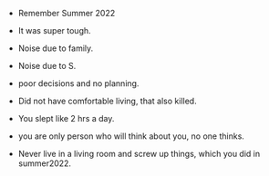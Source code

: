 - Remember Summer 2022
* It was super tough.
* Noise due to family.
* Noise due to S.
* poor decisions and no planning.
* Did not have comfortable living, that also killed.
* You slept like 2 hrs a day.

* you are only person who will think about you, no one thinks.

* Never live in a living room and screw up things, which you did in summer2022.
